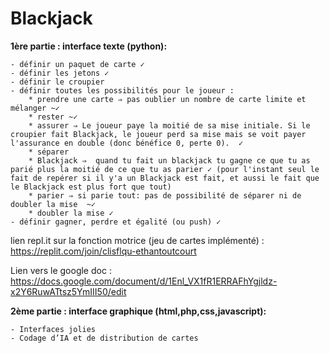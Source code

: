 # Blackjack
**1ère partie : interface texte (python):**

    - définir un paquet de carte ✓
    - définir les jetons ✓
    - définir le croupier
    - définir toutes les possibilités pour le joueur :
        * prendre une carte ⇒ pas oublier un nombre de carte limite et mélanger ~✓
        * rester ~✓
        * assurer ⇒ Le joueur paye la moitié de sa mise initiale. Si le croupier fait Blackjack, le joueur perd sa mise mais se voit payer l'assurance en double (donc bénéfice 0, perte 0).  ✓
        * séparer
        * Blackjack ⇒  quand tu fait un blackjack tu gagne ce que tu as parié plus la moitié de ce que tu as parier ✓ (pour l'instant seul le fait de repérer si il y'a un Blackjack est fait, et aussi le fait que le Blackjack est plus fort que tout)
        * parier ⇒ si parie tout: pas de possibilité de séparer ni de doubler la mise  ~✓
        * doubler la mise ✓
    - définir gagner, perdre et égalité (ou push) ✓

lien repl.it sur la fonction motrice (jeu de cartes implémenté) :   https://replit.com/join/clisflqu-ethantoutcourt

Lien vers le google doc : https://docs.google.com/document/d/1Enl_VX1fR1ERRAFhYgjldz-x2Y6RuwATtsz5YmIII50/edit

**2ème partie : interface graphique (html,php,css,javascript):**

    - Interfaces jolies
    - Codage d’IA et de distribution de cartes

    
